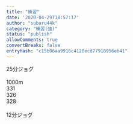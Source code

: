 ```yaml
---
title: "練習"
date: '2020-04-29T18:57:17'
author: "subaru44k"
category: "練習(強)"
status: "publish"
allowComments: true
convertBreaks: false
entryHash: "c15b06aa9916c4120ecd77918956eb41"
---
```

25分ジョグ<br>
<br>
1000m<br>
331<br>
326<br>
328<br>
<br>
12分ジョグ
